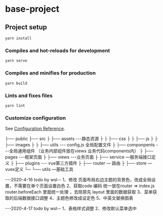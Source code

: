 # base-project

## Project setup
```
yarn install
```

### Compiles and hot-reloads for development
```
yarn serve
```

### Compiles and minifies for production
```
yarn build
```

### Lints and fixes files
```
yarn lint
```

### Customize configuration
See [Configuration Reference](https://cli.vuejs.org/config/).

├── public
├── src
├    ├── assets ---静态资源
├    ├    ├── css
├    ├    ├── js
├    ├    ├── images
├    ├    ├── utils --- config.js 全局配置文件
├    ├──  componpents ---全局通用组件 （业务内部组件放在views 业务代码components内）
├    ├──  pages ---框架页面
├    ├── views ---业务页面
├    ├── service —服务端接口定义
├    ├── plugins --- vue第三方插件
├    ├── router — 路由
├    ├── store — vuex定义
└─ └── utils —基础工具

---2020-4-16 todo by wsl--
1、修改 页面布局右边主题的背景色，改成全局设置，不需要在单个页面设置白色
2、获取code 编码 统一放在router => index.js router.beforeEach 里面统一处理 ，去除原先 layout 里面的数据获取
3、菜单获取的后端数据接口调整
4、主题色修改成设定色
5、中英文替换图表


---2020-4-17 todo by wsl--
1、表格样式调整
2、修改默认菜单选中
